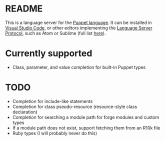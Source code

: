 # README

This is a language server for the [Puppet language](https://docs.puppet.com/puppet/4.10/lang_visual_index.html). It can be installed in [Visual Studio Code](https://code.visualstudio.com/), or other editors implementing the [Language Server Protocol](http://langserver.org/), such as Atom or Sublime (full list [here](http://langserver.org/#implementations-client)).

# Currently supported
* Class, parameter, and value completion for built-in Puppet types

# TODO
* Completion for include-like statements
* Completion for class pseudo-resource (resource-style class declaration) 
* Completion for searching a module path for forge modules and custom types
* If a module path does not exist, support fetching them from an R10k file
* Ruby types (I will probably never do this)